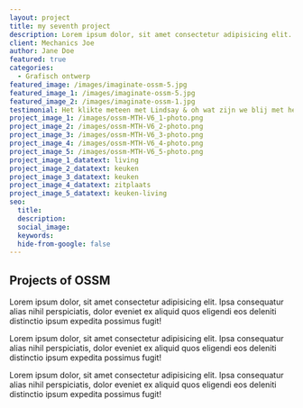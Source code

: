 ```yaml
---
layout: project
title: my seventh project
description: Lorem ipsum dolor, sit amet consectetur adipisicing elit. Ipsa consequatur alias nihil perspiciatis.
client: Mechanics Joe
author: Jane Doe
featured: true
categories: 
  - Grafisch ontwerp
featured_image: /images/imaginate-ossm-5.jpg
featured_image_1: /images/imaginate-ossm-5.jpg
featured_image_2: /images/imaginate-ossm-1.jpg
testimonial: Het klikte meteen met Lindsay & oh wat zijn we blij met het resultaat
project_image_1: /images/ossm-MTH-V6_1-photo.png
project_image_2: /images/ossm-MTH-V6_2-photo.png
project_image_3: /images/ossm-MTH-V6_3-photo.png
project_image_4: /images/ossm-MTH-V6_4-photo.png
project_image_5: /images/ossm-MTH-V6_5-photo.png
project_image_1_datatext: living
project_image_2_datatext: keuken
project_image_3_datatext: keuken
project_image_4_datatext: zitplaats
project_image_5_datatext: keuken-living
seo:
  title:
  description: 
  social_image:
  keywords:
  hide-from-google: false
---
```


## Projects of OSSM
Lorem ipsum dolor, sit amet consectetur adipisicing elit. Ipsa consequatur alias nihil perspiciatis, dolor eveniet ex aliquid quos eligendi eos deleniti distinctio ipsum expedita possimus fugit!

Lorem ipsum dolor, sit amet consectetur adipisicing elit. Ipsa consequatur alias nihil perspiciatis, dolor eveniet ex aliquid quos eligendi eos deleniti distinctio ipsum expedita possimus fugit!

Lorem ipsum dolor, sit amet consectetur adipisicing elit. Ipsa consequatur alias nihil perspiciatis, dolor eveniet ex aliquid quos eligendi eos deleniti distinctio ipsum expedita possimus fugit!